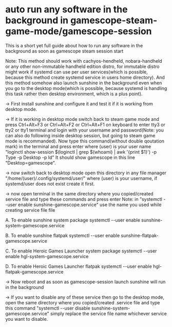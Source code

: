 # auto run any software in the background in gamescope-steam-game-mode/gamescope-session
This is a short yet full guide about how to run any software in the background as soon as gamescope steam session start

Note: This method should work with cachyos-hendheld, nobara-handheld or any other non-immutable handheld edition distro, for immutable distro might work if systemd can use per user services(which is possible, because this method create systemd service in users home directory). And this method somehow also launch sunshine in the background even when you go to the desktop mode(which is possible, because systemd is handling this task rather then desktop environment, which is a plus point).

-> First install sunshine and configure it and test it if it is working from desktop mode.

-> If it is working in desktop mode switch back to steam game mode and press Ctrl+Alt+F3 or Ctrl+Alt+F2 or Ctrl+Alt+F1 on keyboard to enter tty3 or tty2 or tty1 terminal and login with your username and password(Note: you can also do following inside desktop session, but going to steam game mode is recommanded). Now type this command(without double qoutation mark) in the terminal and press enter where (user) is your user name "loginctl show-session $(loginctl | grep $(whoami) | awk '{print $1}') -p Type -p Desktop -p Id" It should show gamescope in this line "Desktop=gamescope".

-> now switch back to desktop mode open this directory in any file manager "/home/(user)/.config/systemd/user/" where (user) is your username, if systemd/user does not exist create it first.

-> now open terminal in the same directory where you copied/created service file and type these commands and press enter
Note: in "systemctl --user enable sunshine-gamescope.service" use the name you used while creating service file file

A. To enable sunshine system package
systemctl --user enable sunshine-system-gamescope.service

B. To enable sunshine flatpak
systemctl --user enable sunshine-flatpak-gamescope.service

C. To enable Heroic Games Launcher system package
systemctl --user enable hgl-system-gamescope.service

D. To enable Heroic Games Launcher flatpak
systemctl --user enable hgl-flatpak-gamescope.service

-> Now reboot and as soon as gamescope-session launch sunshine will run in the background

-> If you want to disable any of these service then go to the desktop mode, open the same directory where you copied/created .service file and type this command "systemctl --user disable sunshine-system-gamescope.service" simply replace the service file name whichever service you want to disable.
